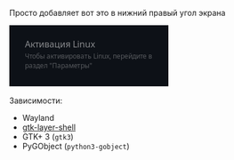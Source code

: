 Просто добавляет вот это в нижний правый угол экрана

![Screenshot](Screenshot_20250516_023059.png)

Зависимости:
- Wayland
- [gtk-layer-shell](https://github.com/wmww/gtk-layer-shell)
- GTK+ 3 (`gtk3`)
- PyGObject (`python3-gobject`)
